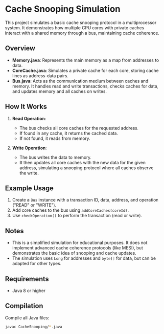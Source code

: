 # Cache Snooping Simulation

This project simulates a basic cache snooping protocol in a multiprocessor system. It demonstrates how multiple CPU cores with private caches interact with a shared memory through a bus, maintaining cache coherence.

## Overview

- **Memory.java**: Represents the main memory as a map from addresses to data.
- **CoreCache.java**: Simulates a private cache for each core, storing cache lines as address-data pairs.
- **Bus.java**: Acts as the communication medium between caches and memory. It handles read and write transactions, checks caches for data, and updates memory and all caches on writes.

## How It Works

1. **Read Operation**:
   - The bus checks all core caches for the requested address.
   - If found in any cache, it returns the cached data.
   - If not found, it reads from memory.

2. **Write Operation**:
   - The bus writes the data to memory.
   - It then updates all core caches with the new data for the given address, simulating a snooping protocol where all caches observe the write.


## Example Usage

1. Create a `Bus` instance with a transaction ID, data, address, and operation ("READ" or "WRITE").
2. Add core caches to the bus using `addCoreCaches(coreId)`.
3. Use `checkOperation()` to perform the transaction (read or write).

## Notes

- This is a simplified simulation for educational purposes. It does not implement advanced cache coherence protocols (like MESI), but demonstrates the basic idea of snooping and cache updates.
- The simulation uses `Long` for addresses and `byte[]` for data, but can be adapted for other types.

## Requirements

- Java 8 or higher

## Compilation

Compile all Java files:

```sh
javac CacheSnooping/*.java
```
